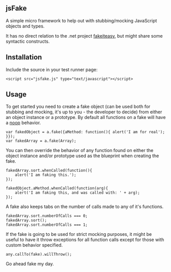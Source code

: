 jsFake
------
A simple micro framework to help out with stubbing/mocking JavaScript objects and types.

It has no direct relation to the .net project [fakeiteasy](http://code.google.com/p/fakeiteasy/),
but might share some syntactic constructs.

Installation
------------
Include the source in your test runner page:

	<script src="jsfake.js" type="text/javascript"></script>

Usage
-----
To get started you need to create a fake object (can be used both for stubbing and mocking,
it's up to you - the developer to decide) from either an object instance or a prototype.
By default all functions on a fake will have a [noop](http://www.wikipedia.org/wiki/NOP) behavior.

	var fakedObject = a.fake({aMethod: function(){ alert('I am for real'); }});
	var fakedArray = a.fake(Array);

You can then override the behavior of any function found on either the object instance and/or
prototype used as the blueprint when creating the fake.

	fakedArray.sort.whenCalled(function(){
		alert('I am faking this.');
	});

	fakedObject.aMethod.whenCalled(function(arg){
		alert('I am faking this, and was called with: ' + arg);
	});

A fake also keeps tabs on the number of calls made to any of it's functions.

	fakedArray.sort.numberOfCalls === 0;
	fakedArray.sort();
	fakedArray.sort.numberOfCalls === 1;

If the fake is going to be used for strict mocking purposes, it might be useful to have it throw exceptions for all function calls except for those with custom behavior specified.

	any.callTo(fake).willThrow();

Go ahead fake my day.

